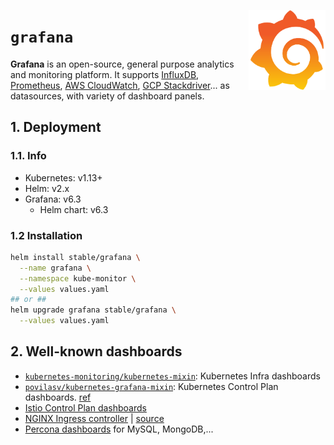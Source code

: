 <img src="https://github.com/grafana/grafana/raw/master/public/img/grafana_icon.svg?sanitize=true"
    alt="grafana logo"
    align="right" height="128"/>

`grafana`
=========
**Grafana** is an open-source, general purpose analytics and monitoring platform. It supports [InfluxDB](https://www.influxdata.com/), [Prometheus](https://prometheus.io/), [AWS CloudWatch](https://aws.amazon.com/cloudwatch/), [GCP Stackdriver](https://cloud.google.com/stackdriver/)... as datasources, with variety of dashboard panels.

## 1. Deployment
### 1.1. Info
* Kubernetes: v1.13+
* Helm: v2.x
* Grafana: v6.3
  + Helm chart: v6.3

### 1.2 Installation
```bash
helm install stable/grafana \
  --name grafana \
  --namespace kube-monitor \
  --values values.yaml
## or ##
helm upgrade grafana stable/grafana \
  --values values.yaml
```

## 2. Well-known dashboards
* [`kubernetes-monitoring/kubernetes-mixin`](https://github.com/kubernetes-monitoring/kubernetes-mixin/): Kubernetes Infra dashboards
* [`povilasv/kubernetes-grafana-mixin`](https://github.com/povilasv/kubernetes-grafana-mixin): Kubernetes Control Plan dashboards. [ref](https://povilasv.me/grafana-dashboards-for-kubernetes-administrators/)
* [Istio Control Plan dashboards](https://github.com/istio/istio/tree/master/install/kubernetes/helm/istio/charts/grafana/dashboards)
* [NGINX Ingress controller](https://grafana.com/grafana/dashboards/9614) | [source](https://github.com/kubernetes/ingress-nginx/tree/master/deploy/grafana/dashboards)
* [Percona dashboards](https://github.com/percona/grafana-dashboards) for MySQL, MongoDB,...
